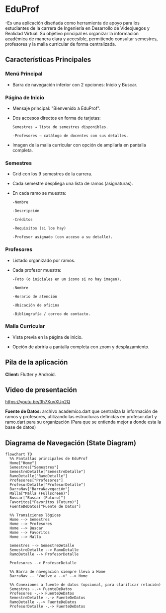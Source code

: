 
# EduProf

-Es una aplicación diseñada como herramienta de apoyo para los estudiantes de la carrera de Ingeniería en Desarrollo de Videojuegos y Realidad Virtual.
Su objetivo principal es organizar la información académica de manera clara y accesible, permitiendo consultar semestres, profesores y la malla curricular de forma centralizada.


## Características Principales

### Menú Principal
- Barra de navegación inferior con 2 opciones: Inicio y Buscar.

### Página de Inicio
- Mensaje principal: "Bienvenido a EduProf".

- Dos accesos directos en forma de tarjetas:

      Semestres → lista de semestres disponibles.

      -Profesores → catálogo de docentes con sus detalles.

- Imagen de la malla curricular con opción de ampliarla en pantalla completa.

### Semestres
- Grid con los 9 semestres de la carrera.

- Cada semestre despliega una lista de ramos (asignaturas).

- En cada ramo se muestra:

      -Nombre

      -Descripción

      -Créditos

      -Requisitos (si los hay)

      -Profesor asignado (con acceso a su detalle).

### Profesores
- Listado organizado por ramos.

- Cada profesor muestra:

      -Foto (o iniciales en un ícono si no hay imagen).

      -Nombre

      -Horario de atención

      -Ubicación de oficina

      -Bibliografía / correo de contacto.

### Malla Curricular
- Vista previa en la página de inicio.

- Opción de abrirla a pantalla completa con zoom y desplazamiento.

## Pila de la aplicación 
**Client:** Flutter y Android.

## Video de presentación
https://youtu.be/3h7XuvXUp2Q

 **Fuente de Datos:** archivo academico.dart que centraliza la información de ramos y profesores, utilizando las estructuras definidas en profesor.dart y ramo.dart para su organización (Para que se entienda mejor a donde esta la base de datos)

## Diagrama de Navegación (State Diagram)

```mermaid
flowchart TD
  %% Pantallas principales de EduProf
  Home["Home"]
  Semestres["Semestres"]
  SemestreDetalle["SemestreDetalle"]
  RamoDetalle["RamoDetalle"]
  Profesores["Profesores"]
  ProfesorDetalle["ProfesorDetalle"]
  BarraNav["BarraNavegación"]
  Malla["Malla (Fullscreen)"]
  Buscar["Buscar (Futuro)"]
  Favoritos["Favoritos (Futuro)"]
  FuenteDeDatos["Fuente de Datos"]

  %% Transiciones lógicas
  Home --> Semestres
  Home --> Profesores
  Home --> Buscar
  Home --> Favoritos
  Home --> Malla

  Semestres --> SemestreDetalle
  SemestreDetalle --> RamoDetalle
  RamoDetalle --> ProfesorDetalle

  Profesores --> ProfesorDetalle

  %% Barra de navegación siempre lleva a Home
  BarraNav -- "Vuelve a -->" --> Home

  %% Conexiones a fuente de datos (opcional, para clarificar relación)
  Semestres -.-> FuenteDeDatos
  Profesores -.-> FuenteDeDatos
  SemestreDetalle -.-> FuenteDeDatos
  RamoDetalle -.-> FuenteDeDatos
  ProfesorDetalle -.-> FuenteDeDatos


 